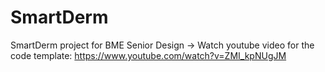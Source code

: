 # SmartDerm
SmartDerm project for BME Senior Design ->
Watch youtube video for the code template: https://www.youtube.com/watch?v=ZMI_kpNUgJM
